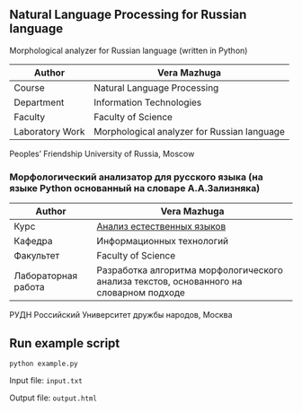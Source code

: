 ## Natural Language Processing for Russian language
Morphological analyzer for Russian language (written in Python)

| Author          | Vera Mazhuga                                |
|-----------------|---------------------------------------------|
| Course          | Natural Language Processing                 |
| Department      | Information Technologies                    |
| Faculty         | Faculty of Science                          |
| Laboratory Work | Morphological analyzer for Russian language |

Peoples’ Friendship University of Russia, Moscow

### Морфологический анализатор для русского языка (на языке Python основанный на словаре А.А.Зализняка)

| Author              | Vera Mazhuga                                                                            |
|---------------------|-----------------------------------------------------------------------------------------|
| Курс                | [Анализ естественных языков](http://web-local.rudn.ru/web-local/prep/rj/?id=891)        |
| Кафедра             | Информационных технологий                                                               |
| Факультет           | Faculty of Science                                                                      |
| Лабораторная работа | Разработка алгоритма морфологического анализа текстов, основанного на словарном подходе |

РУДН Российский Университет дружбы народов, Москва

## Run example script

	python example.py

Input file: `input.txt`

Output file: `output.html`
